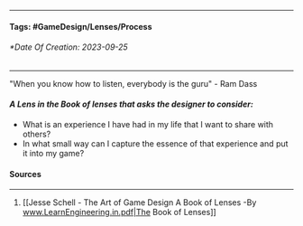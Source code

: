 __________________________________________________________________________
#### **Tags:** #GameDesign/Lenses/Process
###### *Date Of Creation: 2023-09-25
__________________________________________________________________________

"When you know how to listen, everybody is the guru" - Ram Dass

#### ***A Lens in the Book of lenses that asks the designer to consider:***
- What is an experience I have had in my life that I want to share with others?
- In what small way can I capture the essence of that experience and put it into my game?
#### Sources
__________________________________________________________________________
1. [[Jesse Schell - The Art of Game Design A Book of Lenses -By www.LearnEngineering.in.pdf|The Book of Lenses]]